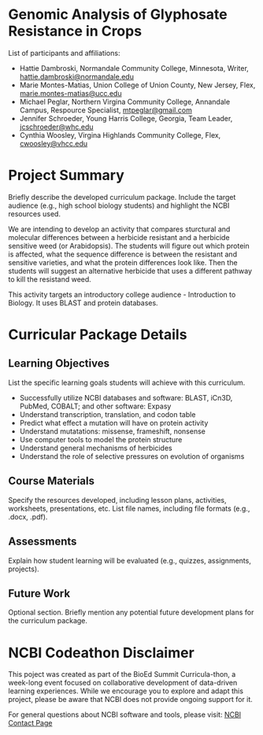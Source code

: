 # Genomic Analysis of Glyphosate Resistance in Crops

List of participants and affiliations:

- Hattie Dambroski, Normandale Community College, Minnesota, Writer, hattie.dambroski@normandale.edu
- Marie Montes-Matias, Union College of Union County, New Jersey, Flex, marie.montes-matias@ucc.edu
- Michael Peglar, Northern Virgina Community College, Annandale Campus, Respource Specialist, mtpeglar@gmail.com
- Jennifer Schroeder, Young Harris College, Georgia, Team Leader, jcschroeder@whc.edu
- Cynthia Woosley,  Virgina Highlands Community College, Flex, cwoosley@vhcc.edu

# Project Summary
Briefly describe the developed curriculum package. Include the target audience (e.g., high school biology students) and highlight the NCBI resources used.

We are intending to develop an activity that compares sturctural and molecular differences between a herbicide resistant and a herbicide sensitive weed (or Arabidopsis).  The students will figure out which protein is affected, what the sequence difference is between the resistant and sensitive varieties, and what the protein differences look like.  Then the students will suggest an alternative herbicide that uses a different pathway to kill the resistand weed.

This activity targets an introductory college audience - Introduction to Biology.  It uses BLAST and protein databases.


# Curricular Package Details


## Learning Objectives
List the specific learning goals students will achieve with this curriculum.

- Successfully utilize NCBI databases and software: BLAST, iCn3D, PubMed, COBALT; and other software: Expasy
- Understand transcription, translation, and codon table
- Predict what effect a mutation will have on protein activity
- Understand mutatations: missense, frameshift, nonsense
- Use computer tools to model the protein structure
- Understand general mechanisms of herbicides
- Understand the role of selective pressures on evolution of organisms

## Course Materials
Specify the resources developed, including lesson plans, activities, worksheets, presentations, etc. List file names, including file formats (e.g., .docx, .pdf).

## Assessments
Explain how student learning will be evaluated (e.g., quizzes, assignments, projects).

## Future Work
Optional section. Briefly mention any potential future development plans for the curriculum package.

# NCBI Codeathon Disclaimer
This poject was created as part of the BioEd Summit Curricula-thon, a week-long event focused on collaborative development of data-driven learning experiences. While we encourage you to explore and adapt this project, please be aware that NCBI does not provide ongoing support for it.

For general questions about NCBI software and tools, please visit: [NCBI Contact Page](https://www.ncbi.nlm.nih.gov/home/about/contact/)

